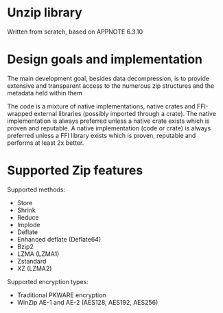 # Unzip library #

Written from scratch, based on APPNOTE 6.3.10

# Design goals and implementation #

The main development goal, besides data decompression, is to provide
extensive and transparent access to the numerous zip structures and
the metadata held within them

The code is a mixture of native implementations, native crates and
FFI-wrapped external libraries (possibly imported through a crate).
The native implementation is always preferred unless a native crate
exists which is proven and reputable. A native implementation (code
or crate) is always preferred unless a FFI library exists which is
proven, reputable and performs at least 2x better.

# Supported Zip features #
Supported methods:
- Store
- Shrink
- Reduce
- Implode
- Deflate
- Enhanced deflate (Deflate64)
- Bzip2
- LZMA (LZMA1)
- Zstandard
- XZ (LZMA2)

Supported encryption types:
- Traditional PKWARE encryption
- WinZip AE-1 and AE-2 (AES128, AES192, AES256)
